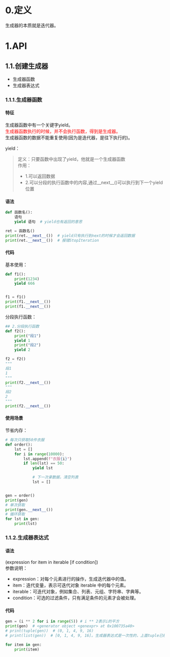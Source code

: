 # 0.定义
生成器的本质就是迭代器。
# 1.API
## 1.1.创建生成器
- 生成器函数
- 生成器表达式
### 1.1.1.生成器函数
#### 特征
生成器函数中有一个关键字yield。<br/>
<font color="red">生成器函数执行的时候，并不会执行函数，得到是生成器。</font><br/>
生成器函数的数据不能重复使用(因为是迭代器，是往下执行的)。<br/>

yield：
> 定义：只要函数中出现了yield，他就是一个生成器函数</br>
> 作用：</br> 
> - 1.可以返回数据
> - 2.可以分段的执行函数中的内容,通过__next__()可以执行到下一个yield位置

#### 语法
```python
def 函数名():
    语句
    yield 语句  # yield也有返回的意思

ret = 函数名()
print(ret.__next__())  # yield只有执行到next的时候才会返回数据
print(ret.__next__())  # 报错StopIteration
```
#### 代码
基本使用：
```python
def f1():
    print(1234)
    yield 666


f1 = f1()
print(f1.__next__())
print(f1.__next__())
```
分段执行函数：
```python
## 2.分段执行函数
def f2():
    print("段1")
    yield 1
    print("段2")
    yield 2

f2 = f2()
"""
段1
1
"""
print(f2.__next__())
"""
段2
2
"""
print(f2.__next__())
```
#### 使用场景
节省内存：
```python
# 每次只获取50件衣服
def order():
    lst = []
    for i in range(10000):
        lst.append(f"衣服{i}")
        if len(lst) == 50:
            yield lst

            # 下一次拿数据，清空列表
            lst = []


gen = order()
print(gen)
# 单次获取
print(gen.__next__())
# 循环获取
for lst in gen:
    print(lst)
```
### 1.1.2.生成器表达式
#### 语法
(expression for item in iterable [if condition])
<br/>参数说明：
- expression：对每个元素进行的操作，生成迭代器中的值。
- item：迭代变量，表示可迭代对象 iterable 中的每个元素。
- iterable：可迭代对象，例如集合、列表、元组、字符串、字典等。
- condition：可选的过滤条件，只有满足条件的元素才会被处理。
#### 代码
```python
gen = (i ** 2 for i in range(5)) # i ** 2表示i的平方
print(gen)  # <generator object <genexpr> at 0x100735a40>
# print(tuple(gen))  # (0, 1, 4, 9, 16)
# print(list(gen))  # [0, 1, 4, 9, 16]。生成器表达式是一次性的，上面tuple已经拿完了，这里是拿不到的数据的。

for item in gen:
    print(item)
```